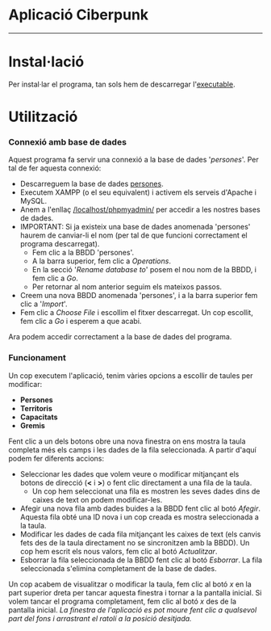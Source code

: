 # Aplicació Ciberpunk
---------
# Instal·lació
Per instal·lar el programa, tan sols hem de descarregar l'[executable](https://gitlab.com/dam2-dana/aplicaciociberpunkdana/-/blob/master/CiberpunkDana.exe).
# Utilització
### Connexió amb base de dades
Aquest programa fa servir una connexió a la base de dades '*persones*'. Per tal de fer aquesta connexió:
- Descarreguem la base de dades [persones](https://gitlab.com/dam2-dana/aplicaciociberpunkdana/-/blob/master/persones.sql).
- Executem XAMPP (o el seu equivalent) i activem els serveis d'Apache i MySQL.
- Anem a l'enllaç [/localhost/phpmyadmin/](http://localhost/phpmyadmin/) per accedir a les nostres bases de dades.
- IMPORTANT: Si ja existeix una base de dades anomenada 'persones' haurem de canviar-li el nom (per tal de que funcioni correctament el programa descarregat).
    - Fem clic a la BBDD 'persones'.
    - A la barra superior, fem clic a *Operations*.
    - En la secció '*Rename database to*' posem el nou nom de la BBDD, i fem clic a *Go*.
    - Per retornar al nom anterior seguim els mateixos passos.
- Creem una nova BBDD anomenada 'persones', i a la barra superior fem clic a '*Import*'.
- Fem clic a *Choose File* i escollim el fitxer descarregat. Un cop escollit, fem clic a *Go* i esperem a que acabi.

Ara podem accedir correctament a la base de dades del programa.

### Funcionament
Un cop executem l'aplicació, tenim vàries opcions a escollir de taules per modificar:
- **Persones**
- **Territoris**
- **Capacitats**
- **Gremis**

Fent clic a un dels botons obre una nova finestra on ens mostra la taula completa més els camps i les dades de la fila seleccionada. A partir d'aquí podem fer diferents accions:
- Seleccionar les dades que volem veure o modificar mitjançant els botons de direcció (**<** i **>**) o fent clic directament a una fila de la taula. 
    - Un cop hem seleccionat una fila es mostren les seves dades dins de caixes de text on podem modificar-les.
- Afegir una nova fila amb dades buides a la BBDD fent clic al botó *Afegir*. Aquesta fila obté una ID nova i un cop creada es mostra seleccionada a la taula.
- Modificar les dades de cada fila mitjançant les caixes de text (els canvis fets des de la taula directament no se sincronitzen amb la BBDD). Un cop hem escrit els nous valors, fem clic al botó *Actualitzar*. 
- Esborrar la fila seleccionada de la BBDD fent clic al botó *Esborrar*. La fila seleccionada s'elimina completament de la base de dades.

Un cop acabem de visualitzar o modificar la taula, fem clic al botó *x* en la part superior dreta per tancar aquesta finestra i tornar a la pantalla inicial. Si volem tancar el programa completament, fem clic al botó *x* des de la pantalla inicial. 
*La finestra de l'aplicació es pot moure fent clic a qualsevol part del fons i arrastrant el ratolí a la posició desitjada.*